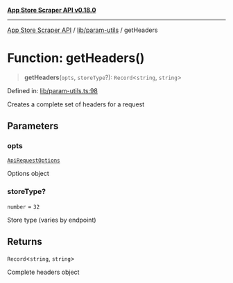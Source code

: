 [**App Store Scraper API v0.18.0**](../../../README.md)

***

[App Store Scraper API](../../../modules.md) / [lib/param-utils](../README.md) / getHeaders

# Function: getHeaders()

> **getHeaders**(`opts`, `storeType`?): `Record`\<`string`, `string`\>

Defined in: [lib/param-utils.ts:98](https://github.com/facundoolano/app-store-scraper/blob/1e0c65b171e0bad4a38692c4616a992bb494cdd4/lib/param-utils.ts#L98)

Creates a complete set of headers for a request

## Parameters

### opts

[`ApiRequestOptions`](../interfaces/ApiRequestOptions.md)

Options object

### storeType?

`number` = `32`

Store type (varies by endpoint)

## Returns

`Record`\<`string`, `string`\>

Complete headers object
